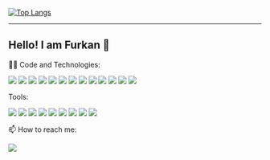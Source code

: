 [![Top Langs](https://github-readme-stats.vercel.app/api/top-langs/?username=furkansahinfs&count_private=true&layout=compact)](https://github.com/anuraghazra/github-readme-stats)

 ---
 ## Hello! I am Furkan 👋

:man_technologist: Code and Technologies: 

![](https://camo.githubusercontent.com/bdab7f5eeb3238d822da47bd2109061145799595198d9b6894a017b15298db6a/68747470733a2f2f696d672e736869656c64732e696f2f62616467652f436f64652d4a6176612d696e666f726d6174696f6e616c3f7374796c653d666c6174266c6f676f3d6f70656e6a646b266c6f676f436f6c6f723d776869746526636f6c6f723d314636464542) ![](https://img.shields.io/badge/Code-JavaScript-informational?style=flat&logo=javascript&logoColor=white&color=1F6FEB) ![](https://img.shields.io/badge/Code-TypeScript-informational?style=flat&logo=typescript&logoColor=white&color=1F6FEB)
![](https://img.shields.io/badge/-React%20Native-informational?style=flat&logo=react&logoColor=white&color=1F6FEB) ![](https://img.shields.io/badge/-React-informational?style=flat&logo=react&logoColor=white&color=1F6FEB) ![](https://img.shields.io/badge/-NextJS-informational?style=flat&logo=nextdotjs&logoColor=white&color=1F6FEB) ![](https://img.shields.io/badge/-NodeJS-informational?style=flat&logo=nodedotjs&logoColor=white&color=1F6FEB) ![](https://img.shields.io/badge/-Android%20Studio-informational?style=flat&logo=androidStudio&logoColor=white&color=1F6FEB) ![](https://img.shields.io/badge/-XCode-informational?style=flat&logo=xcode&logoColor=white&color=1F6FEB) ![](https://img.shields.io/badge/Code-Python-informational?style=flat&logo=python&logoColor=white&color=1F6FEB) ![](https://img.shields.io/badge/Code-C-informational?style=flat&logo=c&logoColor=white&color=1F6FEB) ![](https://img.shields.io/badge/Code-C++-informational?style=flat&logo=c%2B%2B&logoColor=white&color=1F6FEB)  ![](https://img.shields.io/badge/Code-C%23-informational?style=flat&logo=c-sharp&logoColor=white&color=1F6FEB) 

Tools:

![](https://img.shields.io/badge/Postman-informational?style=flat&logo=postman&logoColor=white)
![](https://img.shields.io/badge/Firebase-informational?style=flat&logo=firebase&logoColor=white)
![](https://img.shields.io/badge/OneSignal-informational?style=flat&logo=onesignal&logoColor=white)
![](https://img.shields.io/badge/Codepush-informational?style=flat&logo=codepush&logoColor=white)
![](https://img.shields.io/badge/App%20Center-informational?style=flat&logo=app-center&logoColor=white)
![](https://img.shields.io/badge/Redux-informational?style=flat&logo=redux&logoColor=white)
![](https://img.shields.io/badge/Amazon_AWS-232F3E?style=flat&logo=amazon-aws&logoColor=white)
![](https://img.shields.io/badge/Azure_DevOps-informational?style=flat&logo=azure-devops&logoColor=white)
![](https://img.shields.io/badge/Swagger-informational?style=flat&logo=swagger&logoColor=white)




📫 How to reach me:

[![](https://img.shields.io/badge/-Furkan%20Şahin-informational?style=flat&logo=linkedin&logoColor=white&color=0077b5)](http://www.linkedin.com/in/furkansahinfs) 
